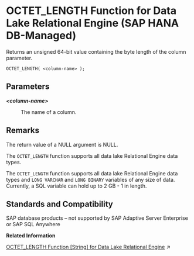 <!-- loio5a0cde720c794a5e877759b652354e75 -->

# OCTET\_LENGTH Function for Data Lake Relational Engine \(SAP HANA DB-Managed\)

Returns an unsigned 64-bit value containing the byte length of the column parameter.



```
OCTET_LENGTH( <column-name> );
```



<a name="loio5a0cde720c794a5e877759b652354e75__section_qpq_3mn_vrb"/>

## Parameters


<dl>
<dt><b>

*<column-name\>*

</b></dt>
<dd>

The name of a column.



</dd>
</dl>



<a name="loio5a0cde720c794a5e877759b652354e75__section_vw1_jmn_vrb"/>

## Remarks

The return value of a NULL argument is NULL.

The `OCTET_LENGTH` function supports all data lake Relational Engine data types.

The `OCTET_LENGTH` function supports all data lake Relational Engine data types and `LONG VARCHAR` and `LONG BINARY` variables of any size of data. Currently, a SQL variable can hold up to 2 GB - 1 in length.



<a name="loio5a0cde720c794a5e877759b652354e75__section_crt_jmn_vrb"/>

## Standards and Compatibility

SAP database products – not supported by SAP Adaptive Server Enterprise or SAP SQL Anywhere

**Related Information**  


[OCTET_LENGTH Function \[String\] for Data Lake Relational Engine](https://help.sap.com/viewer/19b3964099384f178ad08f2d348232a9/2023_4_QRC/en-US/a56c053484f21015952de04bc4dab521.html "Returns an unsigned 64-bit value containing the byte length of the column parameter.") :arrow_upper_right:

